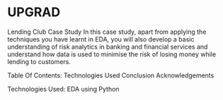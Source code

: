 # UPGRAD
Lending Club Case Study
 In this case study, apart from applying the techniques you have learnt in EDA, you will also develop a basic understanding of risk analytics in banking and financial services and understand how data is used to minimise the risk of losing money while lending to customers.

Table Of Contents:
Technologies Used
Conclusion
Acknowledgements

Technologies Used:
EDA using Python
